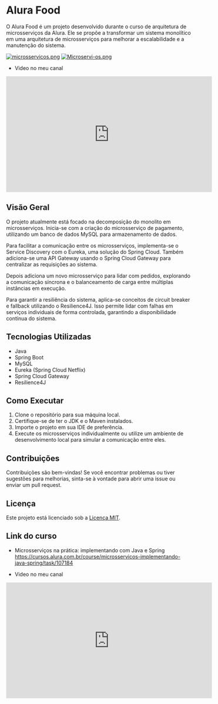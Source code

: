 # Alura Food

O Alura Food é um projeto desenvolvido durante o curso de arquitetura de microsserviços da Alura.
Ele se propõe a transformar um sistema monolítico em uma arquitetura de microsserviços para melhorar a escalabilidade e a manutenção do sistema.

[![microsservicos.png](https://i.postimg.cc/dVkd0TZX/microsservicos.png)](https://postimg.cc/gxprSjDq)
[![Microservi-os.png](https://i.postimg.cc/vmt418P5/Microservi-os.png)](https://postimg.cc/rdzV3T2p)

- Video no meu canal
<iframe width="560" height="315" src="https://www.youtube.com/embed/32iWKuWLqPg?si=FsKRfQRYN53fVP23" title="YouTube video player" frameborder="0" allow="accelerometer; autoplay; clipboard-write; encrypted-media; gyroscope; picture-in-picture; web-share" allowfullscreen></iframe>

## Visão Geral

O projeto atualmente está focado na decomposição do monolito em microsserviços. Inicia-se com a criação do microsserviço de pagamento, utilizando um banco de dados MySQL para armazenamento de dados.

Para facilitar a comunicação entre os microsserviços, implementa-se o Service Discovery com o Eureka, uma solução do Spring Cloud. Também adiciona-se uma API Gateway usando o Spring Cloud Gateway para centralizar as requisições ao sistema.

Depois adiciona um novo microsserviço para lidar com pedidos, explorando a comunicação síncrona e o balanceamento de carga entre múltiplas instâncias em execução.

Para garantir a resiliência do sistema, aplica-se conceitos de circuit breaker e fallback utilizando o Resilience4J. Isso  permite lidar com falhas em serviços individuais de forma controlada, garantindo a disponibilidade contínua do sistema.

## Tecnologias Utilizadas

- Java
- Spring Boot
- MySQL
- Eureka (Spring Cloud Netflix)
- Spring Cloud Gateway
- Resilience4J

## Como Executar

1. Clone o repositório para sua máquina local.
2. Certifique-se de ter o JDK e o Maven instalados.
3. Importe o projeto em sua IDE de preferência.
4. Execute os microsserviços individualmente ou utilize um ambiente de desenvolvimento local para simular a comunicação entre eles.

## Contribuições

Contribuições são bem-vindas! Se você encontrar problemas ou tiver sugestões para melhorias, sinta-se à vontade para abrir uma issue ou enviar um pull request.

## Licença

Este projeto está licenciado sob a [Licença MIT](LICENSE).

## Link do curso 

- Microsserviços na prática: implementando com Java e Spring
https://cursos.alura.com.br/course/microsservicos-implementando-java-spring/task/107184

- Video no meu canal
<iframe width="560" height="315" src="https://www.youtube.com/embed/32iWKuWLqPg?si=FsKRfQRYN53fVP23" title="YouTube video player" frameborder="0" allow="accelerometer; autoplay; clipboard-write; encrypted-media; gyroscope; picture-in-picture; web-share" allowfullscreen></iframe>
